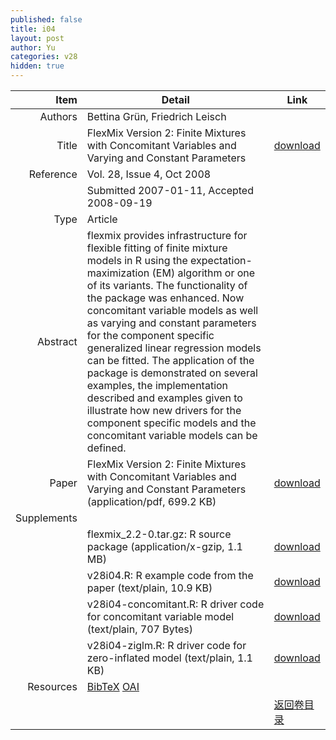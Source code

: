 ```yaml
---
published: false
title: i04
layout: post
author: Yu
categories: v28
hidden: true
---
```


| Item | Detail | Link |
|---:|---|---|
| Authors | Bettina Grün, Friedrich Leisch| |
| Title |FlexMix Version 2: Finite Mixtures with Concomitant Variables and Varying and Constant Parameters | [download](http://www.jstatsoft.org/v28/i04/paper) |
| Reference |Vol. 28, Issue 4, Oct 2008 | |
| | Submitted 2007-01-11, Accepted 2008-09-19| | 
| Type | Article| |
| Abstract |  flexmix provides infrastructure for flexible fitting of finite mixture models in R using the expectation-maximization (EM) algorithm or one of its variants. The functionality of the package was enhanced. Now concomitant variable models as well as varying and constant parameters for the component specific generalized linear regression models can be fitted.  The application of the package is demonstrated on several examples, the implementation described and examples given to illustrate how new drivers for the component specific models and the concomitant variable models can be defined.| |
| Paper | FlexMix Version 2: Finite Mixtures with Concomitant Variables and Varying and Constant Parameters  (application/pdf, 699.2 KB)| [download](http://www.jstatsoft.org/v28/i04/paper) |
| Supplements | | |
| |flexmix_2.2-0.tar.gz: R source package  (application/x-gzip, 1.1 MB)|  [download](http://www.jstatsoft.org/v28/i04/supp/1) |
| |v28i04.R: R example code from the paper  (text/plain, 10.9 KB)|  [download](http://www.jstatsoft.org/v28/i04/supp/2) |
| |v28i04-concomitant.R: R driver code for concomitant variable model  (text/plain, 707 Bytes)|  [download](http://www.jstatsoft.org/v28/i04/supp/3) |
| |v28i04-ziglm.R: R driver code for zero-inflated model  (text/plain, 1.1 KB)|  [download](http://www.jstatsoft.org/v28/i04/supp/4) |
| Resources | [BibTeX](http://www.jstatsoft.org/v28/i04/bibtex) [OAI](http://www.jstatsoft.org/oai?verb=GetRecord&identifier=oai.jstatsoft/v28/i04&prefix=oai_dc)| |
| |  | [返回卷目录]({{site.baseurl}}/volume/v28.html) |
